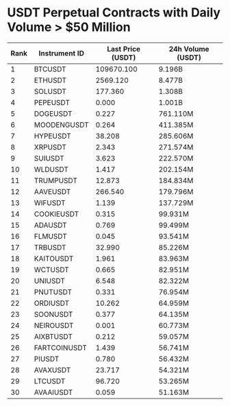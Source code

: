 # USDT Perpetual Contracts with Daily Volume > $50 Million

| Rank | Instrument ID | Last Price (USDT) | 24h Volume (USDT) |
|------|---------------|-------------------|-------------------|
| 1 | BTCUSDT | 109670.100 | 9.196B |
| 2 | ETHUSDT | 2569.120 | 8.477B |
| 3 | SOLUSDT | 177.360 | 1.308B |
| 4 | PEPEUSDT | 0.000 | 1.001B |
| 5 | DOGEUSDT | 0.227 | 761.110M |
| 6 | MOODENGUSDT | 0.264 | 411.385M |
| 7 | HYPEUSDT | 38.208 | 285.606M |
| 8 | XRPUSDT | 2.343 | 271.574M |
| 9 | SUIUSDT | 3.623 | 222.570M |
| 10 | WLDUSDT | 1.417 | 202.154M |
| 11 | TRUMPUSDT | 12.873 | 184.834M |
| 12 | AAVEUSDT | 266.540 | 179.796M |
| 13 | WIFUSDT | 1.139 | 137.729M |
| 14 | COOKIEUSDT | 0.315 | 99.931M |
| 15 | ADAUSDT | 0.769 | 99.499M |
| 16 | FLMUSDT | 0.045 | 93.541M |
| 17 | TRBUSDT | 32.990 | 85.226M |
| 18 | KAITOUSDT | 1.961 | 83.963M |
| 19 | WCTUSDT | 0.665 | 82.951M |
| 20 | UNIUSDT | 6.548 | 82.322M |
| 21 | PNUTUSDT | 0.331 | 76.954M |
| 22 | ORDIUSDT | 10.262 | 64.959M |
| 23 | SOONUSDT | 0.377 | 64.135M |
| 24 | NEIROUSDT | 0.001 | 60.773M |
| 25 | AIXBTUSDT | 0.212 | 59.057M |
| 26 | FARTCOINUSDT | 1.439 | 56.741M |
| 27 | PIUSDT | 0.780 | 56.432M |
| 28 | AVAXUSDT | 23.717 | 54.321M |
| 29 | LTCUSDT | 96.720 | 53.265M |
| 30 | AVAAIUSDT | 0.059 | 51.163M |
